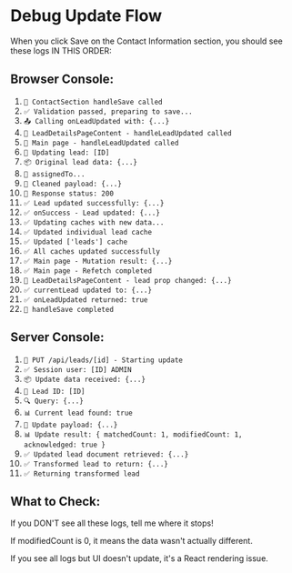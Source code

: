# Debug Update Flow

When you click Save on the Contact Information section, you should see these logs IN THIS ORDER:

## Browser Console:

1. `💾 ContactSection handleSave called`
2. `✅ Validation passed, preparing to save...`
3. `📤 Calling onLeadUpdated with: {...}`
4. `🔄 LeadDetailsPageContent - handleLeadUpdated called`
5. `🔄 Main page - handleLeadUpdated called`
6. `🔄 Updating lead: [ID]`
7. `📦 Original lead data: {...}`
8. `📎 assignedTo...`
9. `🧹 Cleaned payload: {...}`
10. `📡 Response status: 200`
11. `✅ Lead updated successfully: {...}`
12. `✅ onSuccess - Lead updated: {...}`
13. `✅ Updating caches with new data...`
14. `✅ Updated individual lead cache`
15. `✅ Updated ['leads'] cache`
16. `✅ All caches updated successfully`
17. `✅ Main page - Mutation result: {...}`
18. `✅ Main page - Refetch completed`
19. `🔄 LeadDetailsPageContent - lead prop changed: {...}`
20. `✅ currentLead updated to: {...}`
21. `✅ onLeadUpdated returned: true`
22. `🏁 handleSave completed`

## Server Console:

1. `🔄 PUT /api/leads/[id] - Starting update`
2. `✅ Session user: [ID] ADMIN`
3. `📦 Update data received: {...}`
4. `🎯 Lead ID: [ID]`
5. `🔍 Query: {...}`
6. `📊 Current lead found: true`
7. `📝 Update payload: {...}`
8. `📊 Update result: { matchedCount: 1, modifiedCount: 1, acknowledged: true }`
9. `✅ Updated lead document retrieved: {...}`
10. `✅ Transformed lead to return: {...}`
11. `✅ Returning transformed lead`

## What to Check:

If you DON'T see all these logs, tell me where it stops!

If modifiedCount is 0, it means the data wasn't actually different.

If you see all logs but UI doesn't update, it's a React rendering issue.



